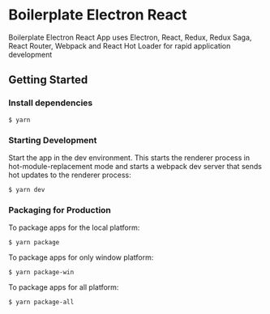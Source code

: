 # Boilerplate Electron React
Boilerplate Electron React App uses Electron, React, Redux, Redux Saga, React Router, Webpack and React Hot Loader for rapid application development

## Getting Started

### Install dependencies
```
$ yarn
```

### Starting Development
Start the app in the dev environment. This starts the renderer process in hot-module-replacement mode and starts a webpack dev server that sends hot updates to the renderer process:
```
$ yarn dev
```

### Packaging for Production
To package apps for the local platform:
```
$ yarn package
```
To package apps for only window platform:
```
$ yarn package-win
```
To package apps for all platform:
```
$ yarn package-all
```

